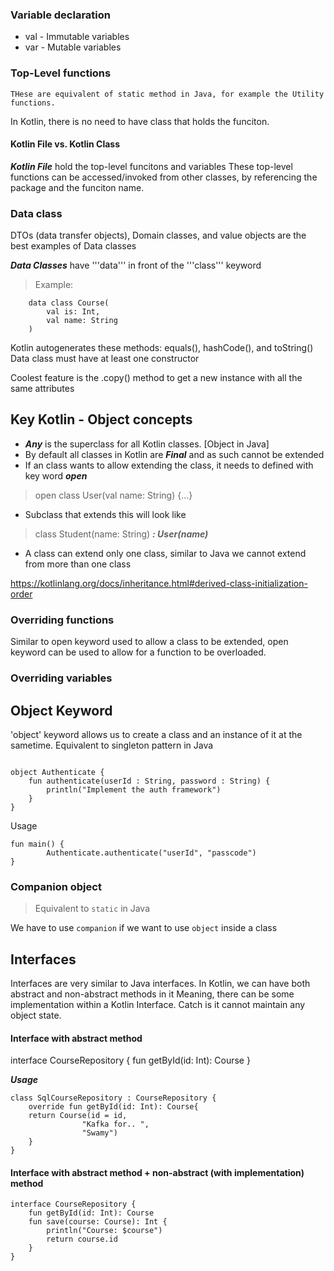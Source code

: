 ### Variable declaration 

* val - Immutable variables
* var - Mutable variables 

### Top-Level functions
    THese are equivalent of static method in Java, for example the Utility functions.
In Kotlin, there is no need to have class that holds the funciton. 

#### Kotlin File vs. Kotlin Class 
___Kotlin File___ hold the top-level funcitons and variables 
These top-level functions can be accessed/invoked from other classes, by referencing the package and the funciton name. 

### Data class 
DTOs (data transfer objects), Domain classes, and value objects are the best examples of Data classes 

***Data Classes*** have '''data''' in front of the '''class''' keyword 
> Example: 
``` 
    data class Course(
        val is: Int,
        val name: String
    )
``` 

Kotlin autogenerates these methods: equals(), hashCode(), and toString()
Data class must have at least one constructor 

Coolest feature is the .copy() method to get a new instance with all the same attributes

## Key Kotlin - Object concepts 

* ___Any___ is the superclass for all Kotlin classes. [Object in Java]
* By default all classes in Kotlin are ___Final___ and as such cannot be extended 
* If an class wants to allow extending the class, it needs to defined with key word ___open___ 
> open class User(val name: String) {...}
* Subclass that extends this will look like 
> class Student(name: String) ___: User(name)___
* A class can extend only one class, similar to Java we cannot extend from more than one class 

<https://kotlinlang.org/docs/inheritance.html#derived-class-initialization-order>

### Overriding functions 
Similar to open keyword used to allow a class to be extended, open keyword can be used to allow for a function to be overloaded. 

### Overriding variables 

## Object Keyword 

'object' keyword allows us to create a class and an instance of it at the sametime. 
Equivalent to singleton pattern in Java
```

object Authenticate {
    fun authenticate(userId : String, password : String) {
        println("Implement the auth framework") 
    }
}
```
Usage 
```
fun main() {
        Authenticate.authenticate("userId", "passcode")
}
```

### Companion object 

> Equivalent to ```static``` in Java

We have to use ```companion``` if we want to use ```object``` inside a class

## Interfaces 

Interfaces are very similar to Java interfaces. In Kotlin, we can have both abstract and non-abstract methods in it 
Meaning, there can be some implementation within a Kotlin Interface. Catch is it cannot maintain any object state. 

#### Interface with abstract method 
interface CourseRepository {
    fun getById(id: Int): Course
}

___Usage___
```
class SqlCourseRepository : CourseRepository {
    override fun getById(id: Int): Course{
    return Course(id = id, 
                "Kafka for.. ",
                "Swamy")   
    }
} 
```

#### Interface with abstract method + non-abstract (with implementation) method
```
interface CourseRepository {
    fun getById(id: Int): Course
    fun save(course: Course): Int {
        println("Course: $course")
        return course.id
    }
}
```





































